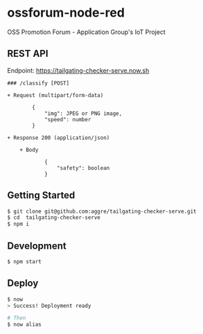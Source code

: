 # ossforum-node-red

OSS Promotion Forum - Application Group's IoT Project

## REST API

Endpoint: https://tailgating-checker-serve.now.sh

```
### /classify [POST]

+ Request (multipart/form-data)

        {
            "img": JPEG or PNG image,
            "speed": number
        }

+ Response 200 (application/json)

    + Body

            {
                "safety": boolean
            }
```

## Getting Started

```bash
$ git clone git@github.com:aggre/tailgating-checker-serve.git
$ cd  tailgating-checker-serve
$ npm i
```

## Development

```bash
$ npm start
```

## Deploy

```bash
$ now
> Success! Deployment ready

# Then
$ now alias
```
